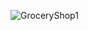 ![GroceryShop1](https://github.com/EugeneMGitHub/GroceryShop/assets/139618529/5602cf37-f41e-478b-aab4-cf11cbdbecaa)
